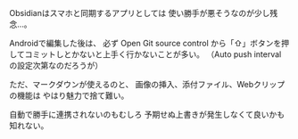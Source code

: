Obsidianはスマホと同期するアプリとしては
使い勝手が悪そうなのが少し残念…。

Androidで編集した後は、
必ず Open Git source control から「⇧」ボタンを押してコミットしとかないと上手く行かないことが多い。
（Auto push interval の設定次第なのだろうが）

ただ、マークダウンが使えるのと、
画像の挿入、添付ファイル、Webクリップの機能は
やはり魅力で捨て難い。

自動で勝手に連携されないのもむしろ
予期せぬ上書きが発生しなくて良いかも知れない。



